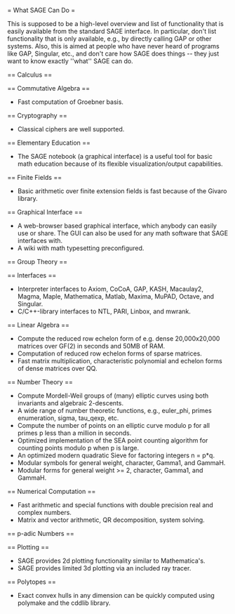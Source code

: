 = What SAGE Can Do =

This is supposed to be a high-level overview and list of functionality that is easily available
from the standard SAGE interface.  In particular, don't list functionality that is only available,
e.g., by directly calling GAP or other systems.  Also, this is aimed at people who have never heard
of programs like GAP, Singular, etc., and don't care how SAGE does things -- they just want to know
exactly ''what'' SAGE can do. 

== Calculus ==

== Commutative Algebra ==

 * Fast computation of Groebner basis.

== Cryptography ==

 * Classical ciphers are well supported.

== Elementary Education ==

 * The SAGE notebook (a graphical interface) is a useful tool for basic math education because of its flexible visualization/output capabilities.

== Finite Fields ==

 * Basic arithmetic over finite extension fields is fast because of the Givaro library.

== Graphical Interface ==
 * A web-browser based graphical interface, which anybody can easily use or share.  The GUI can also be used for any math software that SAGE interfaces with. 
 * A wiki with math typesetting preconfigured. 

== Group Theory ==

== Interfaces ==

 * Interpreter interfaces to Axiom, CoCoA, GAP, KASH, Macaulay2, Magma, Maple, Mathematica, Matlab, Maxima, MuPAD, Octave, and Singular.
 * C/C++-library interfaces to NTL, PARI, Linbox, and mwrank.

== Linear Algebra ==

 * Compute the reduced row echelon form of e.g. dense 20,000x20,000 matrices over GF(2) in seconds and 50MB of RAM.
 * Computation of reduced row echelon forms of sparse matrices.
 * Fast matrix multiplication, characteristic polynomial and echelon forms of dense matrices over QQ.

== Number Theory ==
 * Compute Mordell-Weil groups of (many) elliptic curves using both invariants and algebraic 2-descents.
 * A wide range of number theoretic functions, e.g., euler_phi, primes enumeration, sigma, tau_qexp, etc. 
 * Compute the number of points on an elliptic curve modulo p for all primes p less than a million in seconds.
 * Optimized implementation of the SEA point counting algorithm for counting points modulo p when p is large.
 * An optimized modern quadratic Sieve for factoring integers n = p*q.
 * Modular symbols for general weight, character, Gamma1, and GammaH.
 * Modular forms for general weight >= 2, character, Gamma1, and GammaH.

== Numerical Computation ==
 * Fast arithmetic and special functions with double precision real and complex numbers.
 * Matrix and vector arithmetic, QR decomposition, system solving.

== p-adic Numbers ==

== Plotting ==
 * SAGE provides 2d plotting functionality similar to Mathematica's. 
 * SAGE provides limited 3d plotting via an included ray tracer. 

== Polytopes ==
 * Exact convex hulls in any dimension can be quickly computed using polymake and the cddlib library.
